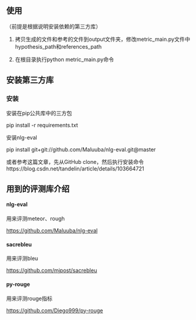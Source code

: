 
## 使用
（前提是根据说明安装依赖的第三方库）

1. 拷贝生成的文件和参考的文件到output文件夹，修改metric_main.py文件中hypothesis_path和references_path

2. 在根目录执行python metric_main.py命令

## 安装第三方库
### 安装
安装在pip公共库中的三方包

pip install -r requirements.txt

安装nlg-eval

pip install git+git://github.com/Maluuba/nlg-eval.git@master

或者参考这篇文章，先从GitHub clone，然后执行安装命令https://blog.csdn.net/tandelin/article/details/103664721
## 用到的评测库介绍
#### nlg-eval

用来评测meteor、rough

https://github.com/Maluuba/nlg-eval

#### sacrebleu

用来评测bleu

https://github.com/mjpost/sacrebleu

#### py-rouge

用来评测rouge指标

https://github.com/Diego999/py-rouge

